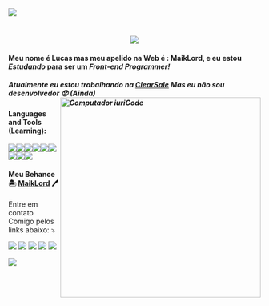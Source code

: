 <img src="https://img.shields.io/static/v1?label=Overview&message=MaikLord&color=f8efd4&style=for-the-badge&logo=GitHub">
<h1 align="center">
  <a href="https://api.whatsapp.com/send?phone=5511961703187&text=Ol%C3%A1%20Lucas%20Gostei%20de%20voc%C3%AA%2C%20Vamso%20conversar%20%3F" target="_blank">
    <img src="https://readme-typing-svg.herokuapp.com/?lines=Olá,+Pessoas+👋;Bem vindo ao meu Github;Espero+que+goste+dele;E+me+dê+umas+Estrelas+♥;Entre+em+contato;Os+Links+Estão+Aqui+Embaixo;Abraços+♥ !&center=true&size=25">
  </a>
</h1>

#### Meu nome é Lucas mas meu apelido na Web é : __MaikLord__, e eu estou *Estudando* para ser um **_Front-end Programmer!_**

##### Atualmente eu estou trabalhando na [ClearSale](https://br.clear.sale/) Mas eu não sou desenvolvedor 😞 (Ainda) <img src="https://raw.githubusercontent.com/MicaelliMedeiros/micaellimedeiros/master/image/computer-illustration.png" min-width="400px" max-width="400px" width="400px" align="right" alt="Computador iuriCode">
                            
#### Languages and Tools (Learning):
<img onclick="return false;" src="https://img.shields.io/badge/HTML5-E34F26?style=for-the-badge&logo=html5&logoColor=white"><img onclick="return false;" src="https://img.shields.io/badge/CSS3-1572B6?style=for-the-badge&logo=css3&logoColor=white"><img onclick="return false;" src="https://img.shields.io/badge/Sass-CC6699?style=for-the-badge&logo=sass&logoColor=white"><img onclick="return false;" src="https://img.shields.io/badge/JavaScript-323330?style=for-the-badge&logo=javascript&logoColor=F7DF1E"><img onclick="return false;" src="https://img.shields.io/badge/React-20232A?style=for-the-badge&logo=react&logoColor=61DAFB"><img onclick="return false;" src="https://img.shields.io/badge/Bootstrap-563D7C?style=for-the-badge&logo=bootstrap&logoColor=white"><img onclick="return false;" src="https://img.shields.io/badge/MySQL-00000F?style=for-the-badge&logo=mysql&logoColor=white"><img onclick="return false;" src="https://img.shields.io/badge/Markdown-000000?style=for-the-badge&logo=markdown&logoColor=white"><img onclick="return false;" src="https://img.shields.io/badge/GitHub-100000?style=for-the-badge&logo=github&logoColor=white">

#### Meu Behance 🏝️  [MaikLord](https://www.behance.net/maiklord) 🖊 
<p align="left">
  Entre em contato Comigo pelos links abaixo: ⤵️
</p>

<p align="left">
  <a href="mailto:lucas32150@hotmail.com" alt="Gmail" target="_blank">
  <img src="https://img.shields.io/badge/-Gmail-FF0000?style=flat-square&labelColor=FF0000&logo=gmail&logoColor=white&link=" /></a>

  <a href="https://www.linkedin.com/in/lucas-js2/" alt="Linkedin" target="_blank">
  <img src="https://img.shields.io/badge/-Linkedin-0e76a8?style=flat-square&logo=Linkedin&logoColor=white&link=LINK-DO-SEU-LINKEDIN" /></a>

  <a href="https://api.whatsapp.com/send?phone=5511961703187&text=Ol%C3%A1%20Lucas%20Te%20achei%20pelo%20Github%2C%20Que%20tal%20conversarmos%20um%20pouco%20%3F" alt="WhatsApp" target="_blank">
  <img src="https://img.shields.io/badge/-WhatsApp-25d366?style=flat-square&labelColor=25d366&logo=whatsapp&logoColor=white&link=API-DO-SEU-WHATSAPP"/></a>

  <a href="https://www.facebook.com/lucas.jose.32150123" alt="Facebook" target="_blank">
  <img src="https://img.shields.io/badge/-Facebook-3b5998?style=flat-square&labelColor=3b5998&logo=facebook&logoColor=white&link=LINK-DO-SEU-FACEBOOK"/></a>

  <a href="https://www.instagram.com/lucas_js2/" alt="Instagram" target="_blank">
  <img src="https://img.shields.io/badge/-Instagram-DF0174?style=flat-square&labelColor=DF0174&logo=instagram&logoColor=white&link=LINK-DO-SEU-INSTAGRAM"/></a>
  
  ![](https://komarev.com/ghpvc/?username=maiklord&color=blue)
</p>  

